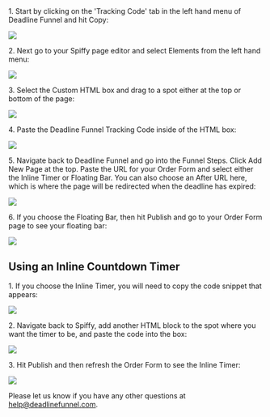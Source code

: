 ##

1\. Start by clicking on the 'Tracking Code' tab in the left hand menu of Deadline Funnel and hit Copy: 

![](https://s3.amazonaws.com/helpscout.net/docs/assets/53974d6ce4b0c76107b109d1/images/5c7478b904286350d08857c9/file-BieT1BNZ80.png)

2\. Next go to your Spiffy page editor and select Elements from the left hand menu: 

![](https://s3.amazonaws.com/helpscout.net/docs/assets/53974d6ce4b0c76107b109d1/images/5b7af6880428631d7a8a295b/file-pLeIOJtlhH.png)

3\. Select the Custom HTML box and drag to a spot either at the top or bottom of the page: 

![](https://s3.amazonaws.com/helpscout.net/docs/assets/53974d6ce4b0c76107b109d1/images/5b7af6960428631d7a8a295c/file-5iOKoJUQlU.png)

4\. Paste the Deadline Funnel Tracking Code inside of the HTML box: 

![](https://s3.amazonaws.com/helpscout.net/docs/assets/53974d6ce4b0c76107b109d1/images/5b7af6cc2c7d3a03f89de42c/file-5sk4yoaGqt.png)

5\. Navigate back to Deadline Funnel and go into the Funnel Steps. Click Add New Page at the top. Paste the URL for your Order Form and select either the Inline Timer or Floating Bar. You can also choose an After URL here, which is where the page will be redirected when the deadline has expired: 

![](https://s3.amazonaws.com/helpscout.net/docs/assets/53974d6ce4b0c76107b109d1/images/5c783c362c7d3a0cb932155e/file-JDPyIgnWsG.png)

6\. If you choose the Floating Bar, then hit Publish and go to your Order Form page to see your floating bar: 
    

![](https://s3.amazonaws.com/helpscout.net/docs/assets/53974d6ce4b0c76107b109d1/images/5c65c256042863543ccd0328/file-W2KXHC491X.png)

## Using an Inline Countdown Timer

1\. If you choose the Inline Timer, you will need to copy the code snippet that appears: 

![](https://s3.amazonaws.com/helpscout.net/docs/assets/53974d6ce4b0c76107b109d1/images/5c783cd22c7d3a0cb9321570/file-hMgAYWDhqC.png)

2\. Navigate back to Spiffy, add another HTML block to the spot where you want the timer to be, and paste the code into the box: 

![](https://s3.amazonaws.com/helpscout.net/docs/assets/53974d6ce4b0c76107b109d1/images/5b7af7af2c7d3a03f89de433/file-eCqsBRbExk.png)

3\. Hit Publish and then refresh the Order Form to see the Inline Timer: 
    

![](https://s3.amazonaws.com/helpscout.net/docs/assets/53974d6ce4b0c76107b109d1/images/5b7af8200428631d7a8a296a/file-V0SMxDVWyB.png)

Please let us know if you have any other questions at
[help@deadlinefunnel.com](mailto:mailto:help@deadlinefunnel.com).

